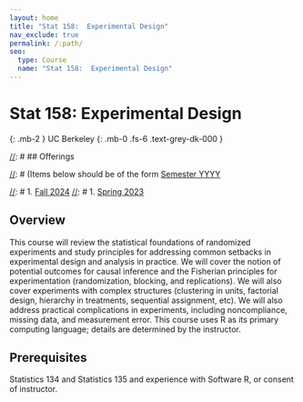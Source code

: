 ```yaml
---
layout: home
title: "Stat 158:  Experimental Design"
nav_exclude: true
permalink: /:path/
seo:
  type: Course
  name: "Stat 158:  Experimental Design"
---
```


# Stat 158:  Experimental Design
{: .mb-2 }
UC Berkeley
{: .mb-0 .fs-6 .text-grey-dk-000 }


[//]: # ## Offerings

[//]: # (Items below should be of the form [Semester YYYY](semester-year)

[//]: # (Notably the paths should not have leading slashes in real sites.)

[//]: # 1. [Fall 2024](/fall-2024)
[//]: # 1. [Spring 2023](/spring-2023)

## Overview

This course will review the statistical foundations of randomized experiments and study principles for addressing common setbacks in experimental design and analysis in practice. We will cover the notion of potential outcomes for causal inference and the Fisherian principles for experimentation (randomization, blocking, and replications). We will also cover experiments with complex structures (clustering in units, factorial design, hierarchy in treatments, sequential assignment, etc). We will also address practical complications in experiments, including noncompliance, missing data, and measurement error. This course uses R as its primary computing language; details are determined by the instructor.


## Prerequisites

Statistics 134 and Statistics 135 and experience with Software R, or consent of instructor.
